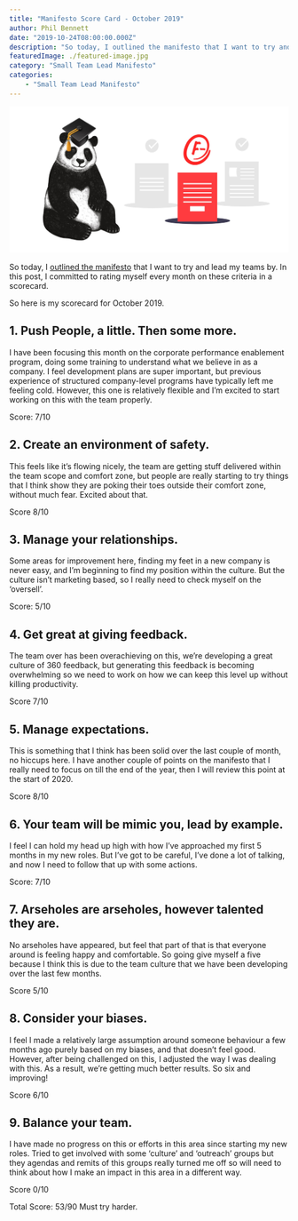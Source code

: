 ```yaml
---
title: "Manifesto Score Card - October 2019"
author: Phil Bennett
date: "2019-10-24T08:00:00.000Z"
description: "So today, I outlined the manifesto that I want to try and lead my teams by. In this post, I committed to rating myself every month on these criteria in a scorecard."
featuredImage: ./featured-image.jpg
category: "Small Team Lead Manifesto"
categories: 
    - "Small Team Lead Manifesto" 
---
```


![Manifesto Score Card - October 2019](./featured-image.jpg)

So today, I [outlined the manifesto](/software-is-easy-people-are-hard-a-small-team-lead-manifesto/) that I want to try and lead my teams by. In this post, I committed to rating myself every month on these criteria in a scorecard. 

So here is my scorecard for October 2019. 

## 1. Push People, a little. Then some more. 
I have been focusing this month on the corporate performance enablement program, doing some training to understand what we believe in as a company. I feel development plans are super important, but previous experience of structured company-level programs have typically left me feeling cold. However, this one is relatively flexible and I’m excited to start working on this with the team properly. 

Score: 7/10

## 2. Create an environment of safety.
This feels like it’s flowing nicely, the team are getting stuff delivered within the team scope and comfort zone, but people are really starting to try things that I think show they are poking their toes outside their comfort zone, without much fear. Excited about that. 

Score 8/10

## 3. Manage your relationships.
Some areas for improvement here, finding my feet in a new company is never easy, and I’m beginning to find my position within the culture. But the culture isn’t marketing based, so I really need to check myself on the ‘oversell’. 

Score: 5/10

## 4. Get great at giving feedback. 
The team over has been overachieving on this, we’re developing a great culture of 360 feedback, but generating this feedback is becoming overwhelming so we need to work on how we can keep this level up without killing productivity.

Score 7/10

## 5. Manage expectations.
This is something that I think has been solid over the last couple of month, no hiccups here. I have another couple of points on the manifesto that I really need to focus on till the end of the year, then I will review this point at the start of 2020.

Score 8/10

## 6. Your team will be mimic you, lead by example.
I feel I can hold my head up high with how I’ve approached my first 5 months in my new roles. But I’ve got to be careful, I’ve done a lot of talking, and now I need to follow that up with some actions. 

Score: 7/10

## 7. Arseholes are arseholes, however talented they are.
No arseholes have appeared, but feel that part of that is that everyone around is feeling happy and comfortable. So going give myself a five because I think this is due to the team culture that we have been developing over the last few months. 

Score 5/10

## 8. Consider your biases.
I feel I made a relatively large assumption around someone behaviour a few months ago purely based on my biases, and that doesn’t feel good. However, after being challenged on this, I adjusted the way I was dealing with this. As a result, we’re getting much better results. So six and improving!

Score 6/10

## 9. Balance your team.
I have made no progress on this or efforts in this area since starting my new roles. Tried to get involved with some ‘culture’ and ‘outreach’ groups but they agendas and remits of this groups really turned me off so will need to think about how I make an impact in this area in a different way. 

Score 0/10

Total Score: 53/90 Must try harder. 